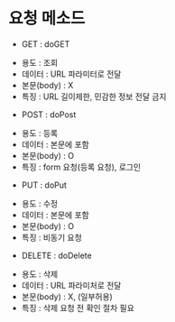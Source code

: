 # 요청 메소드

- GET			: doGET
 * 용도			: 조회
 * 데이터			: URL 파라미터로 전달
 * 본문(body)	: X
 * 특징			: URL 길이제한, 민감한 정보 전달 금지
 
- POST	: doPost
 * 용도			: 등록
 * 데이터			: 본문에 포함
 * 본문(body)	: O
 * 특징			: form 요청(등록 요청), 로그인
 
- PUT	: doPut
 * 용도			: 수정
 * 데이터			: 본문에 포함
 * 본문(body)	: O
 * 특징			: 비동기 요청
 
- DELETE		: doDelete
 * 용도			: 삭제
 * 데이터			: URL 파라미처로 전달
 * 본문(body)	: X, (일부허용)
 * 특징			: 삭제 요청 전 확인 절차 필요

